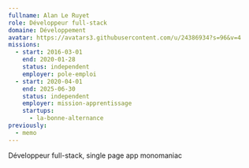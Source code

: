 ```yaml
---
fullname: Alan Le Ruyet
role: Développeur full-stack
domaine: Développement
avatar: https://avatars3.githubusercontent.com/u/24386934?s=96&v=4
missions:
  - start: 2016-03-01
    end: 2020-01-28
    status: independent
    employer: pole-emploi
  - start: 2020-04-01
    end: 2025-06-30
    status: independent
    employer: mission-apprentissage
    startups:
      - la-bonne-alternance
previously:
  - memo
---
```

Développeur full-stack, single page app monomaniac
